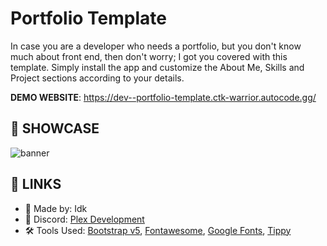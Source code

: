 # Portfolio Template
In case you are a developer who needs a portfolio, but you don't know much about front end, then don't worry; I got you covered with this template.
Simply install the app and customize the About Me, Skills and Project sections according to your details. 

**DEMO WEBSITE**: https://dev--portfolio-template.ctk-warrior.autocode.gg/

## 🤯 SHOWCASE
<img src="https://i.imgur.com/QEGZuSS_d.webp?maxwidth=760&fidelity=grand" alt="banner">

## 🔗 LINKS
- 💪 Made by: Idk
- 💬 Discord: [Plex Development](https://dsc.gg/manloje)
- 🛠 Tools Used: [Bootstrap v5](https://getbootstrap.com/), [Fontawesome](https://fontawesome.com/), [Google Fonts](https://fonts.google.com/), [Tippy](https://atomiks.github.io/tippyjs/)
